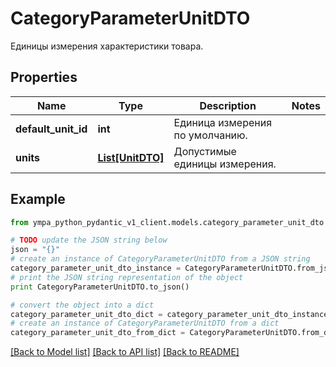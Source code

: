 # CategoryParameterUnitDTO

Единицы измерения характеристики товара.

## Properties
Name | Type | Description | Notes
------------ | ------------- | ------------- | -------------
**default_unit_id** | **int** | Единица измерения по умолчанию. | 
**units** | [**List[UnitDTO]**](UnitDTO.md) | Допустимые единицы измерения. | 

## Example

```python
from ympa_python_pydantic_v1_client.models.category_parameter_unit_dto import CategoryParameterUnitDTO

# TODO update the JSON string below
json = "{}"
# create an instance of CategoryParameterUnitDTO from a JSON string
category_parameter_unit_dto_instance = CategoryParameterUnitDTO.from_json(json)
# print the JSON string representation of the object
print CategoryParameterUnitDTO.to_json()

# convert the object into a dict
category_parameter_unit_dto_dict = category_parameter_unit_dto_instance.to_dict()
# create an instance of CategoryParameterUnitDTO from a dict
category_parameter_unit_dto_from_dict = CategoryParameterUnitDTO.from_dict(category_parameter_unit_dto_dict)
```
[[Back to Model list]](../README.md#documentation-for-models) [[Back to API list]](../README.md#documentation-for-api-endpoints) [[Back to README]](../README.md)



